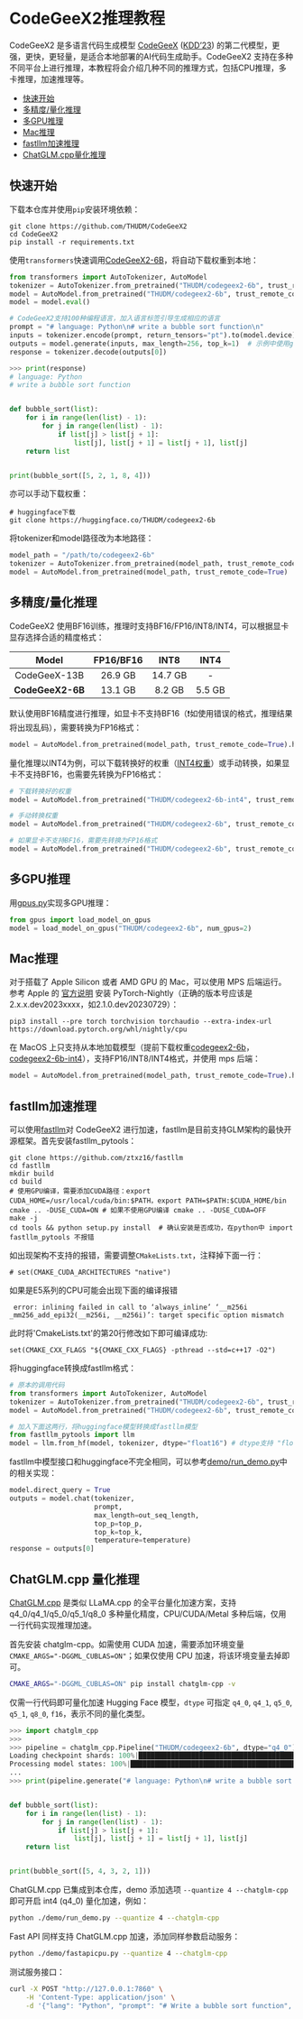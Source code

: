 # CodeGeeX2推理教程

CodeGeeX2 是多语言代码生成模型 [CodeGeeX](https://github.com/THUDM/CodeGeeX) ([KDD’23](https://arxiv.org/abs/2303.17568)) 的第二代模型，更强，更快，更轻量，是适合本地部署的AI代码生成助手。CodeGeeX2 支持在多种不同平台上进行推理，本教程将会介绍几种不同的推理方式，包括CPU推理，多卡推理，加速推理等。

- [快速开始](#快速开始)
- [多精度/量化推理](#多精度/量化推理)
- [多GPU推理](#多GPU推理)
- [Mac推理](#Mac推理)
- [fastllm加速推理](#fastllm加速推理)
- [ChatGLM.cpp量化推理](#chatglmcpp-量化推理)

## 快速开始

下载本仓库并使用`pip`安装环境依赖：

```shell
git clone https://github.com/THUDM/CodeGeeX2
cd CodeGeeX2
pip install -r requirements.txt
```

使用`transformers`快速调用[CodeGeeX2-6B](https://huggingface.co/THUDM/codegeex2-6b)，将自动下载权重到本地：

```python
from transformers import AutoTokenizer, AutoModel
tokenizer = AutoTokenizer.from_pretrained("THUDM/codegeex2-6b", trust_remote_code=True)
model = AutoModel.from_pretrained("THUDM/codegeex2-6b", trust_remote_code=True, device='cuda')  # 如使用CPU推理，device='cpu'
model = model.eval()

# CodeGeeX2支持100种编程语言，加入语言标签引导生成相应的语言
prompt = "# language: Python\n# write a bubble sort function\n"
inputs = tokenizer.encode(prompt, return_tensors="pt").to(model.device)
outputs = model.generate(inputs, max_length=256, top_k=1)  # 示例中使用greedy decoding，检查输出结果是否对齐
response = tokenizer.decode(outputs[0])

>>> print(response)
# language: Python
# write a bubble sort function


def bubble_sort(list):
    for i in range(len(list) - 1):
        for j in range(len(list) - 1):
            if list[j] > list[j + 1]:
                list[j], list[j + 1] = list[j + 1], list[j]
    return list


print(bubble_sort([5, 2, 1, 8, 4]))
```

亦可以手动下载权重：

```shell
# huggingface下载
git clone https://huggingface.co/THUDM/codegeex2-6b
```

将tokenizer和model路径改为本地路径：

```python
model_path = "/path/to/codegeex2-6b"
tokenizer = AutoTokenizer.from_pretrained(model_path, trust_remote_code=True)
model = AutoModel.from_pretrained(model_path, trust_remote_code=True)
```

## 多精度/量化推理

CodeGeeX2 使用BF16训练，推理时支持BF16/FP16/INT8/INT4，可以根据显卡显存选择合适的精度格式：

|    **Model**     | FP16/BF16 |   INT8   |  INT4   |
| :--------------: | :-------: | :------: | :-----: |
|   CodeGeeX-13B   | 26\.9 GB  | 14\.7 GB |    -    |
| **CodeGeeX2-6B** | 13\.1 GB  | 8\.2 GB  | 5\.5 GB |

默认使用BF16精度进行推理，如显卡不支持BF16（❗️如使用错误的格式，推理结果将出现乱码），需要转换为FP16格式：

```python
model = AutoModel.from_pretrained(model_path, trust_remote_code=True).half().to("cuda")
```

量化推理以INT4为例，可以下载转换好的权重（[INT4权重](https://huggingface.co/THUDM/codegeex2-6b-int4)）或手动转换，如果显卡不支持BF16，也需要先转换为FP16格式：

```python
# 下载转换好的权重
model = AutoModel.from_pretrained("THUDM/codegeex2-6b-int4", trust_remote_code=True)

# 手动转换权重
model = AutoModel.from_pretrained("THUDM/codegeex2-6b", trust_remote_code=True).quantize(4).to("cuda")

# 如果显卡不支持BF16，需要先转换为FP16格式
model = AutoModel.from_pretrained("THUDM/codegeex2-6b", trust_remote_code=True).half().quantize(4).to("cuda")
```

##  多GPU推理

用[gpus.py](https://github.com/THUDM/CodeGeeX2/blob/main/demo/gpus.py)实现多GPU推理：

```python
from gpus import load_model_on_gpus
model = load_model_on_gpus("THUDM/codegeex2-6b", num_gpus=2)
```

## Mac推理

对于搭载了 Apple Silicon 或者 AMD GPU 的 Mac，可以使用 MPS 后端运行。参考 Apple 的 [官方说明](https://developer.apple.com/metal/pytorch) 安装 PyTorch-Nightly（正确的版本号应该是2.x.x.dev2023xxxx，如2.1.0.dev20230729）：

```shell
pip3 install --pre torch torchvision torchaudio --extra-index-url https://download.pytorch.org/whl/nightly/cpu
```

在 MacOS 上只支持从本地加载模型（提前下载权重[codegeex2-6b](https://huggingface.co/THUDM/codegeex2-6b)，[codegeex2-6b-int4](https://huggingface.co/THUDM/codegeex2-6b-int4)），支持FP16/INT8/INT4格式，并使用 mps 后端：

```python
model = AutoModel.from_pretrained(model_path, trust_remote_code=True).half().to('mps')
```

## fastllm加速推理

可以使用[fastllm](https://github.com/ztxz16/fastllm)对 CodeGeeX2 进行加速，fastllm是目前支持GLM架构的最快开源框架。首先安装fastllm_pytools：

```shell
git clone https://github.com/ztxz16/fastllm
cd fastllm
mkdir build
cd build
# 使用GPU编译，需要添加CUDA路径：export CUDA_HOME=/usr/local/cuda/bin:$PATH，export PATH=$PATH:$CUDA_HOME/bin
cmake .. -DUSE_CUDA=ON # 如果不使用GPU编译 cmake .. -DUSE_CUDA=OFF
make -j
cd tools && python setup.py install  # 确认安装是否成功，在python中 import fastllm_pytools 不报错
```

如出现架构不支持的报错，需要调整`CMakeLists.txt`，注释掉下面一行：

```shell
# set(CMAKE_CUDA_ARCHITECTURES "native")
```
如果是E5系列的CPU可能会出现下面的编译报错
```
 error: inlining failed in call to ‘always_inline’ ‘__m256i _mm256_add_epi32(__m256i, __m256i)’: target specific option mismatch
```
此时将'CmakeLists.txt'的第20行修改如下即可编译成功:
```
set(CMAKE_CXX_FLAGS "${CMAKE_CXX_FLAGS} -pthread --std=c++17 -O2")
```

将huggingface转换成fastllm格式：

```python
# 原本的调用代码
from transformers import AutoTokenizer, AutoModel
tokenizer = AutoTokenizer.from_pretrained("THUDM/codegeex2-6b", trust_remote_code=True)
model = AutoModel.from_pretrained("THUDM/codegeex2-6b", trust_remote_code=True)

# 加入下面这两行，将huggingface模型转换成fastllm模型
from fastllm_pytools import llm
model = llm.from_hf(model, tokenizer, dtype="float16") # dtype支持 "float16", "int8", "int4"
```

fastllm中模型接口和huggingface不完全相同，可以参考[demo/run_demo.py](https://github.com/THUDM/CodeGeeX2/blob/main/demo/run_demo.py)中的相关实现：

```python
model.direct_query = True
outputs = model.chat(tokenizer, 
                     prompt,
                     max_length=out_seq_length,
                     top_p=top_p,
                     top_k=top_k,
                     temperature=temperature)
response = outputs[0]
```

## ChatGLM.cpp 量化推理

[ChatGLM.cpp](https://github.com/li-plus/chatglm.cpp) 是类似 LLaMA.cpp 的全平台量化加速方案，支持 q4_0/q4_1/q5_0/q5_1/q8_0 多种量化精度，CPU/CUDA/Metal 多种后端，仅用一行代码实现推理加速。

首先安装 chatglm-cpp。如需使用 CUDA 加速，需要添加环境变量 `CMAKE_ARGS="-DGGML_CUBLAS=ON"`；如果仅使用 CPU 加速，将该环境变量去掉即可。
```sh
CMAKE_ARGS="-DGGML_CUBLAS=ON" pip install chatglm-cpp -v
```

仅需一行代码即可量化加速 Hugging Face 模型，`dtype` 可指定 `q4_0`, `q4_1`, `q5_0`, `q5_1`, `q8_0`, `f16`，表示不同的量化类型。
```python
>>> import chatglm_cpp
>>> 
>>> pipeline = chatglm_cpp.Pipeline("THUDM/codegeex2-6b", dtype="q4_0") # Load HF model and quantize it into int4
Loading checkpoint shards: 100%|███████████████████████████████████████████████| 7/7 [00:09<00:00,  1.33s/it]
Processing model states: 100%|█████████████████████████████████████████████| 199/199 [00:21<00:00,  9.21it/s]
...
>>> print(pipeline.generate("# language: Python\n# write a bubble sort function\n", do_sample=False))


def bubble_sort(list):
    for i in range(len(list) - 1):
        for j in range(len(list) - 1):
            if list[j] > list[j + 1]:
                list[j], list[j + 1] = list[j + 1], list[j]
    return list


print(bubble_sort([5, 4, 3, 2, 1]))
```

ChatGLM.cpp 已集成到本仓库，demo 添加选项 `--quantize 4 --chatglm-cpp` 即可开启 int4 (q4_0) 量化加速，例如：
```sh
python ./demo/run_demo.py --quantize 4 --chatglm-cpp
```

Fast API 同样支持 ChatGLM.cpp 加速，添加同样参数启动服务：
```sh
python ./demo/fastapicpu.py --quantize 4 --chatglm-cpp
```

测试服务接口：
```sh
curl -X POST "http://127.0.0.1:7860" \
    -H 'Content-Type: application/json' \
    -d '{"lang": "Python", "prompt": "# Write a bubble sort function", "max_length": 512}'
```
